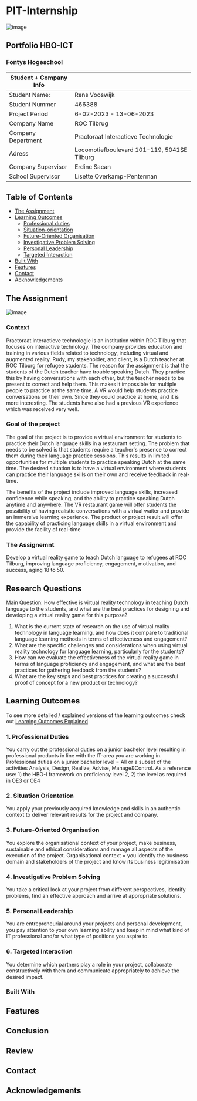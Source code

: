 # **PIT-Internship**
![image](https://github.com/RensVlooswijk/PIT-Internship/assets/73878099/ba547b3b-3439-435d-baee-490ffea84e8d)

##  Portfolio HBO-ICT
### Fontys Hogeschool

| Student + Company Info | |
| ------------- | ------------- |
| Student Name:  | Rens Vooswijk  |
| Student Nummer  | 466388  |
| Project Period | 6-02-2023 - 13-06-2023|
| Company Name | ROC Tilbrug |
| Company Department | Practoraat Interactieve Technologie |
| Adress | Locomotiefboulevard 101-119, 5041SE Tilburg |
| Company Supervisor | Erdinc Sacan |
| School Supervisor | Lisette Overkamp-Penterman |

## Table of Contents

- [The Assignment](#the-assignment)
- [Learning Outcomes](#learning-outcomes)
     - [Professional duties](#1-professional-duties)
     - [Situation-orientation](#2-situation-orientation)
     - [Future-Oriented Organisation](#3-future-oriented-organisation)
     - [Investigative Problem Solving](#4-investigative-problem-solving)
     - [Personal Leadership](#5-personal-leadership)
     - [Targeted Interaction](#6-targeted-interaction)
- [Built With](#built-with)
- [Features](#features)
- [Contact](#contact)
- [Acknowledgements](#acknowledgements)

## The Assignment
![image](https://github.com/RensVlooswijk/PIT-Internship/assets/73878099/c4c3a80f-3b3b-427b-a6b1-655c95d8fe66)

### Context

Practoraat interactieve technologie is an institution within ROC Tilburg that focuses on interactive technology. The company provides education and training in various fields related to technology, including virtual and augmented reality. Rudy, my stakeholder, and client, is a Dutch teacher at ROC Tilburg for refugee students. The reason for the assignment is that the students of the Dutch teacher have trouble speaking Dutch. They practice this by having conversations with each other, but the teacher needs to be present to correct and help them. This makes it impossible for multiple people to practice at the same time. A VR would help students practice conversations on their own. Since they could practice at home, and it is more interesting. The students have also had a previous VR experience which was received very well.

### Goal of the project
The goal of the project is to provide a virtual environment for students to practice their Dutch language skills in a restaurant setting. The problem that needs to be solved is that students require a teacher's presence to correct them during their language practice sessions. This results in limited opportunities for multiple students to practice speaking Dutch at the same time. The desired situation is to have a virtual environment where students can practice their language skills on their own and receive feedback in real-time.

The benefits of the project include improved language skills, increased confidence while speaking, and the ability to practice speaking Dutch anytime and anywhere. The VR restaurant game will offer students the possibility of having realistic conversations with a virtual waiter and provide an immersive learning experience. The product or project result will offer the capability of practicing language skills in a virtual environment and provide the facility of real-time 

### The Assignemnt
Develop a virtual reality game to teach Dutch language to refugees at ROC Tilburg, improving language proficiency, engagement, motivation, and success, aging 18 to 50.

## Research Questions

Main Question: How effective is virtual reality technology in teaching Dutch language to the students, and what are the best practices for designing and developing a virtual reality game for this purpose?
1.	What is the current state of research on the use of virtual reality technology in language learning, and how does it compare to traditional language learning methods in terms of effectiveness and engagement?
2.	What are the specific challenges and considerations when using virtual reality technology for language learning, particularly for the students?
3.	How can we evaluate the effectiveness of the virtual reality game in terms of language proficiency and engagement, and what are the best practices for gathering feedback from the students?
4.	What are the key steps and best practices for creating a successful proof of concept for a new product or technology?

## Learning Outcomes

To see more detailed / explained versions of the learning outcomes check out [Learning Outcomes Explained](https://github.com/RensVlooswijk/PIT-Internship/blob/Dev/Learning%20Outcomes%20Explained.md#learning-outcomes-explained)

### 1. Professional Duties
You carry out the professional duties on a junior bachelor level resulting in professional products in line with the IT-area you are working in.
Professional duties on a junior bachelor level = All or a subset of the activities Analysis, Design, Realize, Advise, Manage&Control. As a reference use: 1) the HBO-I framework on proficiency level 2, 2) the level as required in OE3 or OE4

### 2. Situation Orientation
You apply your previously acquired knowledge and skills in an authentic context to deliver relevant results for the project and company.

### 3. Future-Oriented Organisation
You explore the organisational context of your project, make business, sustainable and ethical considerations and manage all aspects of the execution of the project.
Organisational context = you identify the business domain and stakeholders of the project and know its business legitimisation

### 4. Investigative Problem Solving
You take a critical look at your project from different perspectives, identify problems, find an effective approach and arrive at appropriate solutions.

### 5. Personal Leadership 
You are entrepreneurial around your projects and personal development, you pay attention to your own learning ability and keep in mind what kind of IT professional and/or what type of positions you aspire to.

### 6. Targeted Interaction 
You determine which partners play a role in your project, collaborate constructively with them and communicate appropriately to achieve the desired impact.

### Built With

<!-- TODO: List any MAJOR libraries/frameworks (e.g. React, Tailwind) with links to their homepages. -->

## Features

<!-- TODO: List what specific 'user problems' that this application solves. -->

## Conclusion

## Review

## Contact

<!-- TODO: Include icons and links to your RELEVANT, PROFESSIONAL 'DEV-ORIENTED' social media. LinkedIn and dev.to are minimum. -->

## Acknowledgements

<!-- TODO: List any blog posts, tutorials or plugins that you may have used to complete the project. Only list those that had a significant impact. Obviously, we all 'Google' stuff while working on our things, but maybe something in particular stood out as a 'major contributor' to your skill set for this project. -->

 

